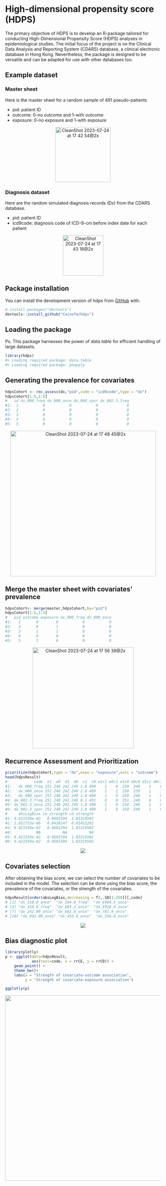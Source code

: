 
<!-- README.md is generated from README.Rmd. Please edit that file -->

# High-dimensional propensity score (HDPS)

<!-- badges: start -->
<!-- badges: end -->

The primary objective of HDPS is to develop an R-package tailored for
conducting High-Dimensional Propensity Score (HDPS) analyses in
epidemiological studies. The initial focus of the project is on the Clinical Data Analysis and Reporting System
(CDARS) database, a clinical electronic database in Hong Kong.
Nevertheless, the package is designed to be versatile and can be adapted
for use with other databases too.

## Example dataset 
### Master sheet 
Here is the master sheet for a random sample of 491 pseudo-patients  
- pid: patient ID  
- outcome: 0-no outcome and 1-with outcome  
- exposure: 0-no exposure and 1-with exposure  

<p align="center">
<img width="178" alt="CleanShot 2023-07-24 at 17 42 54@2x" src="https://github.com/Cainefm/hdps/assets/20833144/4b6cc860-3b26-4dbd-afb2-068f300a5d23">
</p>

### Diagnosis dataset 
Here are the random simulated diagnosis records (Dx) from the CDARS database.  
- pid: patient ID  
- icd9code: diagnosis code of ICD-9-cm before index date for each patient  

<p align="center">
<img width="131" alt="CleanShot 2023-07-24 at 17 43 16@2x" src="https://github.com/Cainefm/hdps/assets/20833144/f7bb062f-d347-4615-8a71-61d874557ca1">
</p>


## Package installation  

You can install the development version of hdps from
[GitHub](https://github.com/) with:

``` r
# install.packages("devtools")
devtools::install_github("Cainefm/hdps")
```

## Loading the package   
Ps. This package harnesses the power of *data.table* for efficient handling of large datasets. 
``` r
library(hdps)
#> Loading required package: data.table
#> Loading required package: pbapply
```
## Generating the prevalence for covariates  
``` r
hdpsCohort <- rec_assess(dx,"pid",code = "icd9code",type = "dx")
hdpsCohort[1:5,1:5]
#   id dx_000_freq dx_000_once dx_000_spor dx_002.3_freq
#1:  1           0           0           0             0
#2:  2           0           0           0             0
#3:  3           0           0           0             0
#4:  4           0           0           0             0
#5:  5           0           0           0             0
```
<p align="center"><img width="471" alt="CleanShot 2023-07-24 at 17 48 45@2x" src="https://github.com/Cainefm/hdps/assets/20833144/7083ce58-f16b-48a3-8df8-a45a842872e9"></p>

## Merge the master sheet with covariates' prevalence  
``` r
hdpsCohort<- merge(master,hdpsCohort,by="pid")
hdpsCohort[1:5,1:5]
#   pid outcome exposure dx_000_freq dx_000_once
#1:   1       0        0           0           0
#2:   2       0        1           0           0
#3:   3       1        1           0           0
#4:   4       0        0           0           0
#5:   5       1        0           0           0
```
<p align="center"><img width="327" alt="CleanShot 2023-07-24 at 17 56 39@2x" src="https://github.com/Cainefm/hdps/assets/20833144/95be10ff-da06-4aa4-823b-46293de36fbb"></p>

## Recurrence Assessment and Prioritization  
``` r
prioritize(hdpsCohort,type = "dx",expo = "exposure",outc = "outcome")
head(hdpsResult)
#            code  e1  e0  d1  d0  c1  c0 e1c1 e0c1 e1c0 e0c0 d1c1 d0c1 d1c0 d0c0         pc1         pc0       rrCE     rrCD      #bias
#1:   dx_000_freq 251 240 242 249 1.0 490    1    0  250  240    1    0  241  249 0.003984064 0.100000000 0.03984064 2.033195 #0.9100866
#2:   dx_000_once 251 240 242 249 2.0 489    1    1  250  239    1    1  241  248 0.003984064 0.004166667 0.95617530 1.014523 #0.9999973
#3:   dx_000_spor 251 240 242 249 1.0 490    1    0  250  240    1    0  241  249 0.003984064 0.100000000 0.03984064 2.033195 #0.9100866
#4: dx_002.3_freq 251 240 242 249 0.1 491    0    0  251  240    0    0  242  249 0.000000000 0.100000000         NA       NA       # NA
#5: dx_002.3_once 251 240 242 249 1.0 490    1    0  250  240    1    0  241  249 0.003984064 0.100000000 0.03984064 2.033195 #0.9100866
#6: dx_002.3_spor 251 240 242 249 1.0 490    1    0  250  240    1    0  241  249 0.003984064 0.100000000 0.03984064 2.033195 #0.9100866
#     absLogBias ce_strength cd_strength
#1: 9.421550e-02   0.9601594  1.03319502
#2: 2.651753e-06   0.0438247  0.01452282
#3: 9.421550e-02   0.9601594  1.03319502
#4:           NA          NA          NA
#5: 9.421550e-02   0.9601594  1.03319502
#6: 9.421550e-02   0.9601594  1.03319502
```
<p align="center"><img src="https://github.com/Cainefm/hdps/assets/20833144/55a104ba-b1f4-4bbe-bc00-aac567bcfe93"></p>

## Covariates selection
After obtaining the bias score, we can select the number of covariates to be included in the model. The selection can be done using the bias score, the prevalence of the covariates, or the strength of the covariates. 

``` r
hdpsResult[order(absLogBias,decreasing = T),.SD[1:250]][,code]
# [1] "dx_518.0_once"  "dx_294.8_freq"  "dx_E980.5_once"
# [4] "dx_428.0_freq"  "dx_883.2_once"  "dx_E928.9_once"
# [7] "dx_242.90_once" "dx_682.8_once"  "dx_781.9_once" 
# [10] "dx_943.00_once" "dx_453.8_once"  "dx_536.8_once"
```
<p align="center"><img src="https://github.com/Cainefm/hdps/assets/20833144/78d2699d-6604-4129-b154-41477209b0b8"></p>

## Bias diagnostic plot
``` r
library(plotly)
p <- ggplot(data=hdpsResult, 
            aes(text=code, x = rrCE, y = rrCD)) +
    geom_point() +
    theme_bw()+
    labs(x = "Strength of covariate-outcome association",
         y = "Strength of covariate-exposure association")

ggplotly(p)
```
<p align="center"><img src="https://github.com/Cainefm/hdps/assets/20833144/1167cdbe-e7fd-4aad-b14f-24dc3f3df910" width="600" height="600"></p>
